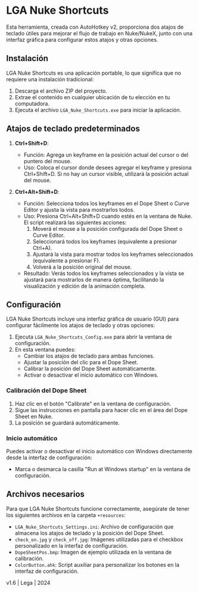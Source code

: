 # LGA Nuke Shortcuts

Esta herramienta, creada con AutoHotkey v2, proporciona dos atajos de teclado útiles para mejorar el flujo de trabajo en Nuke/NukeX, junto con una interfaz gráfica para configurar estos atajos y otras opciones.

## Instalación

LGA Nuke Shortcuts es una aplicación portable, lo que significa que no requiere una instalación tradicional:

1. Descarga el archivo ZIP del proyecto.
2. Extrae el contenido en cualquier ubicación de tu elección en tu computadora.
3. Ejecuta el archivo `LGA_Nuke_Shortcuts.exe` para iniciar la aplicación.

## Atajos de teclado predeterminados

1. **Ctrl+Shift+D**: 
   - Función: Agrega un keyframe en la posición actual del cursor o del puntero del mouse.
   - Uso: Coloca el cursor donde desees agregar el keyframe y presiona Ctrl+Shift+D. Si no hay un cursor visible, utilizará la posición actual del mouse.

2. **Ctrl+Alt+Shift+D**: 
   - Función: Selecciona todos los keyframes en el Dope Sheet o Curve Editor y ajusta la vista para mostrarlos todos.
   - Uso: Presiona Ctrl+Alt+Shift+D cuando estés en la ventana de Nuke. El script realizará las siguientes acciones:
     1. Moverá el mouse a la posición configurada del Dope Sheet o Curve Editor.
     2. Seleccionará todos los keyframes (equivalente a presionar Ctrl+A).
     3. Ajustará la vista para mostrar todos los keyframes seleccionados (equivalente a presionar F).
     4. Volverá a la posición original del mouse.
   - Resultado: Verás todos los keyframes seleccionados y la vista se ajustará para mostrarlos de manera óptima, facilitando la visualización y edición de la animación completa.

## Configuración

LGA Nuke Shortcuts incluye una interfaz gráfica de usuario (GUI) para configurar fácilmente los atajos de teclado y otras opciones:

1. Ejecuta `LGA_Nuke_Shortcuts_Config.exe` para abrir la ventana de configuración.
2. En esta ventana puedes:
   - Cambiar los atajos de teclado para ambas funciones.
   - Ajustar la posición del clic para el Dope Sheet.
   - Calibrar la posición del Dope Sheet automáticamente.
   - Activar o desactivar el inicio automático con Windows.

### Calibración del Dope Sheet

1. Haz clic en el botón "Calibrate" en la ventana de configuración.
2. Sigue las instrucciones en pantalla para hacer clic en el área del Dope Sheet en Nuke.
3. La posición se guardará automáticamente.

### Inicio automático

Puedes activar o desactivar el inicio automático con Windows directamente desde la interfaz de configuración:

- Marca o desmarca la casilla "Run at Windows startup" en la ventana de configuración.

## Archivos necesarios

Para que LGA Nuke Shortcuts funcione correctamente, asegúrate de tener los siguientes archivos en la carpeta `+resources`:

- `LGA_Nuke_Shortcuts_Settings.ini`: Archivo de configuración que almacena los atajos de teclado y la posición del Dope Sheet.
- `check_on.jpg` y `check_off.jpg`: Imágenes utilizadas para el checkbox personalizado en la interfaz de configuración.
- `DopeSheetPos.bmp`: Imagen de ejemplo utilizada en la ventana de calibración.
- `ColorButton.ahk`: Script auxiliar para personalizar los botones en la interfaz de configuración.


v1.6 | Lega | 2024
